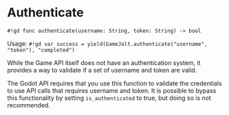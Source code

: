 # Authenticate
`#!gd func authenticate(username: String, token: String) -> bool`

Usage: `#!gd var success = yield(GameJolt.authenticate("username", "token"), "completed")`

While the Game API itself does not have an authentication system, it provides a way to validate if a set of username and token are valid.

The Godot API requires that you use this function to validate the credentials to use API calls that requires username and token. It is possible to bypass this functionality by setting `is_authenticated` to true, but doing so is not recommended.
